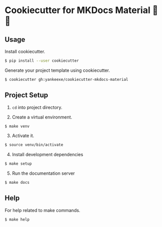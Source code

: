 # Cookiecutter for MKDocs Material :cookie: :notebook:


## Usage

Install cookiecutter.

```bash
$ pip install --user cookiecutter
```

Generate your project template using cookiecutter.

```bash
$ cookiecutter gh:yankeexe/cookiecutter-mkdocs-material
```

## Project Setup

1. `cd` into project directory.

2. Create a virtual environment.

```bash
$ make venv
```

3. Activate it.

```bash
$ source venv/bin/activate
```

4. Install development dependencies

```bash
$ make setup
```

5. Run the documentation server

```bash
$ make docs
```

## Help

For help related to make commands.

```bash
$ make help
```
